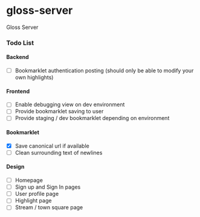 gloss-server
============

Gloss Server

### Todo List

#### Backend
- [ ] Bookmarklet authentication posting (should only be able to modify your own highlights)

#### Frontend
- [ ] Enable debugging view on dev environment
- [ ] Provide bookmarklet saving to user
- [ ] Provide staging / dev bookmarklet depending on environment

#### Bookmarklet
- [x] Save canonical url if available
- [ ] Clean surrounding text of newlines

#### Design
- [ ] Homepage
- [ ] Sign up and Sign In pages
- [ ] User profile page
- [ ] Highlight page
- [ ] Stream / town square page
